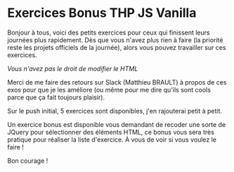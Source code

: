 # Exercices Bonus THP JS Vanilla

Bonjour à tous, voici des petits exercices pour ceux qui finissent leurs journées plus rapidement.
Dès que vous n'avez plus rien à faire (la priorité reste les projets officiels de la journée), alors vous pouvez travailler sur ces exercices.

*Vous n'avez pas le droit de modifier le HTML*

Merci de me faire des retours sur Slack (Matthieu BRAULT) à propos de ces exos pour que je les améliore (ou même pour me dire qu'ils sont cools parce que ça fait toujours plaisir).

Sur le push initial, 5 exercices sont disponibles, j'en rajouterai petit à petit.

Un exercice bonus est disponible vous demandant de recoder une sorte de JQuery pour sélectionner des éléments HTML, ce bonus vous sera très pratique pour réaliser la liste d'exercice. À vous de voir si vous voulez le faire !

Bon courage !